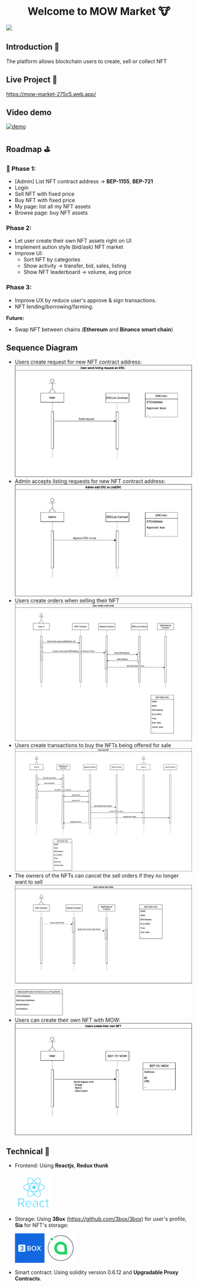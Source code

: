 <h1 align="center">Welcome to MOW Market 🐮</h1>
<p align="center">
</p>
<p>
  <img src="https://img.shields.io/badge/version-1.0-blue.svg?cacheSeconds=2592000" />
</p>

## Introduction 👋

The platform allows blockchain users to create, sell or collect NFT

## Live Project 🚀

https://mow-market-275c5.web.app/

## Video demo

[![demo](https://img.youtube.com/vi/m5md85ux-Zw/0.jpg)](https://youtu.be/m5md85ux-Zw 'demo')

## Roadmap ⛳

### 📌 Phase 1:

- [Admin] List NFT contract address -> **BEP-1155**, **BEP-721**
- Login
- Sell NFT with fixed price
- Buy NFT with fixed price
- My page: list all my NFT assets
- Browse page: buy NFT assets

### Phase 2:

- Let user create their own NFT assets right on UI
- Implement aution style (bid/ask) NFT market
- Improve UI:
  - Sort NFT by categories
  - Show activity -> transfer, bid, sales, listing
  - Show NFT leaderboard -> volume, avg price

### Phase 3:

- Improve UX by reduce user's approve & sign transactions.
- NFT lending/borrowing/farming.

**Future:**

- Swap NFT between chains (**Ethereum** and **Binance smart chain**)

## Sequence Diagram

- Users create request for new NFT contract address:
  <img src="./images/listNft.png" />
- Admin accepts listing requests for new NFT contract address:
  <img src="./images/addNft.png">
- Users create orders when selling their NFT
  <img src="./images/createSellOrder.png">
- Users create transactions to buy the NFTs being offered for sale
  <img src="./images/buyNft.png">
- The owners of the NFTs can cancel the sell orders if they no longer want to sell
  <img src="./images/cancelSellOrder.png">
- Users can create their own NFT with MOW:
  <img src="./images/createNFT.png">

## Technical 🤖

- Frontend: Using **Reactjs**, **Redux thunk**

  <img src="./images/reactjs.png" width="100">

- Storage: Using **3Box** (https://github.com/3box/3box) for user's profile, **Sia** for NFT's storage:

  <img src="./images/3box-.jpeg" width="80">
  <img src="./images/sia.jpg" width="80">

- Smart contract: Using solidity version 0.6.12 and **Upgradable Proxy Contracts**.
